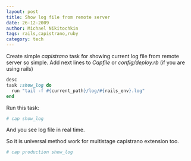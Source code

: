 ```yaml
---
layout: post
title: Show log file from remote server
date: 26-12-2009
author: Michael Nikitochkin
tags: rails,capistrano,ruby
category: tech
---
```


Create simple *capistrano* task for showing current log file from remote server so simple. Add next lines to *Capfile* or *config/deploy.rb* (if you are using rails)
 
```ruby
desc
task :show_log do
  run "tail -f #{current_path}/log/#{rails_env}.log"
end
```

Run this task:

```bash
# cap show_log
```

And you see log file in real time.

So it is universal method work for multistage capistrano extension too.

```bash
# cap production show_log
```
